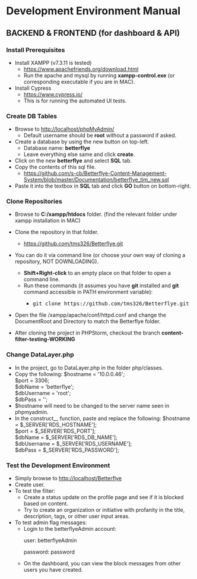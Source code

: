 # Development Environment Manual

## BACKEND & FRONTEND (for dashboard & API)

### Install Prerequisites

*   Install XAMPP (v7.3.11 is tested)
    *   <a href="https://www.apachefriends.org/download.html" target="_blank">https://www.apachefriends.org/download.html</a>
    *   Run the apache and mysql by running **xampp-control.exe** (or corresponding executable if you are in MAC).
*   Install Cypress
    * <a href="https://www.cypress.io/">https://www.cypress.io/</a>
    * This is for running the automated UI tests.

### Create DB Tables

*   Browse to <a href="http://localhost/phpMyAdmin/" target="_blank">http://localhost/phpMyAdmin/</a>
    *   Default username should be **root** without a password if asked.
*   Create a database by using the new button on top-left.
    *   Database name: **betterflye**
    *   Leave everything else same and click **create**.
*   Click on the new **betterflye** and select **SQL** tab.
*   Copy the contents of this sql file.
    *   <a href="https://github.com/s-cb/Betterflye-Content-Management-System/blob/master/Documentation/betterflye_tim_new.sql" target="_blank">https://github.com/s-cb/Betterflye-Content-Management-System/blob/master/Documentation/betterflye_tim_new.sql</a>
*   Paste it into the textbox in **SQL** tab and click **GO** button on bottom-right.

### Clone Repositories

*   Browse to **C:/xampp/htdocs** folder. (find the relevant folder under xampp installation in MAC)
*   Clone the repository in that folder.
    *  <a href="https://github.com/tms326/Betterflye.git" target="_blank">https://github.com/tms326/Betterflye.git</a>
*   You can do it via command line (or choose your own way of cloning a repository, NOT DOWNLOADING).  

    *   **Shift+Right-click** to an empty place on that folder to open a command line.
    *   Run these commands (it assumes you have **git** installed and **git** command accessible in PATH environment variable):
        *   <pre>git clone https://github.com/tms326/Betterflye.git</pre>
* Open the file /xampp/apache/conf/httpd.conf and change the DocumentRoot and Directory to match the Betterflye folder.
* After cloning the project in PHPStorm, checkout the branch **content-filter-testing-WORKING**
### Change DataLayer.php
*  In the project, go to DataLayer.php in the folder php/classes.
*  Copy the following: 
        $hostname = '10.0.0.46';<br>
        $port = 3306;<br>
        $dbName = 'betterflye';<br>
        $dbUsername = 'root';<br>
        $dbPass = '';<br>
* $hostname will need to be changed to the server name seen in phpmyadmin.
* In the construct__ function, paste and replace the following:
   $hostname = $_SERVER['RDS_HOSTNAME'];<br>
   $port = $_SERVER['RDS_PORT'];<br>
   $dbName = $_SERVER['RDS_DB_NAME'];<br>
   $dbUsername = $_SERVER['RDS_USERNAME'];<br>
   $dbPass = $_SERVER['RDS_PASSWORD'];<br>


### Test the Development Environment

*   Simply browse to <a href="http://localhost/Betterflye" target="_blank">http://localhost/Betterflye</a>
*   Create user.
*   To test the filter:
    *  Create a status update on the profile page and see if it is blocked based on content. 
    *  Try to create an organization or initiative with profanity in the title, description, tags, or other user input areas.
* To test admin flag messages:
    *  Login to the betterflyeAdmin account:
       <p>user: betterflyeAdmin</p>
       <p>password: password</p>
    * On the dashboard, you can view the block messages from other users you have created. 
